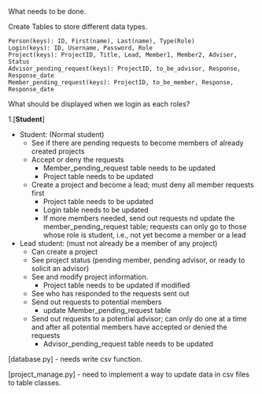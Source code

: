 What needs to be done.

Create Tables to store different data types.

    Person(keys): ID, First(name), Last(name), Type(Role)
    Login(keys): ID, Username, Password, Role
    Project(keys): ProjectID, Title, Lead, Member1, Member2, Adviser, Status
    Advisor_pending_request(keys): ProjectID, to_be_advisor, Response, Response_date
    Member_pending_request(keys): ProjectID, to_be_member, Response, Response_date

What should be displayed when we login as each roles?

1.[**Student**]


  - Student: (Normal student)
    - See if there are pending requests to become members of already created projects
    - Accept or deny the requests
      - Member_pending_request table needs to be updated
      - Project table needs to be updated
    - Create a project and become a lead; must deny all member requests first
        - Project table needs to be updated
        - Login table needs to be updated
        - If more members needed, send out requests nd update the member_pending_request table; requests can only go to those whose role is student, i.e., not yet become a member or a lead
  - Lead student: (must not already be a member of any project)
    - Can create a project
    - See project status (pending member, pending advisor, or ready to solicit an advisor)
    - See and modify project information.
      - Project table needs to be updated if modified 
    - See who has responded to the requests sent out
    - Send out requests to potential members
      - update Member_pending_request table
    - Send out requests to a potential advisor; can only do one at a time and after all potential members have accepted or denied the requests
        - Advisor_pending_request table needs to be updated
    
[database.py]
    - needs write csv function.

[project_manage.py]
    - need to implement a way to update data in csv files to table classes.
